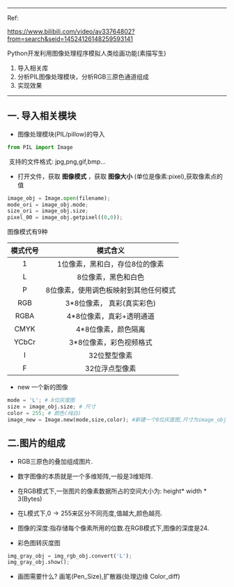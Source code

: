 ***

Ref:

https://www.bilibili.com/video/av33764802?from=search&seid=14524126148259593141

Python开发利用图像处理程序模拟人类绘画功能(素描写生)

1. 导入相关库
2. 分析PIL图像处理模块，分析RGB三原色通道组成
3. 实现效果

***



## 一.  导入相关模块

+ 图像处理模块(PIL/pillow)的导入

```python
from PIL import Image
```
​	支持的文件格式: jpg,png,gif,bmp...

+ 打开文件，获取 __图像模式__ ，获取 __图像大小__ (单位是像素:pixel),获取像素点的值

```python
image_obj = Image.open(filename);
mode_ori = image_obj.mode;
size_ori = image_obj.size;
pixel_00 = image_obj.getpixel((0,0));
```

图像模式有9种

| 模式代号 |               模式含义                |
| :------: | :-----------------------------------: |
|    1     |    1位像素，黑和白，存位8位的像素     |
|    L     |          8位像素，黑色和白色          |
|    P     | 8位像素，使用调色板映射到其他任何模式 |
|   RGB    |      3\*8位像素， 真彩(真实彩色)      |
|   RGBA   |       4\*8位像素，真彩+透明通道       |
|   CMYK   |         4\*8位像素，颜色隔离          |
|  YCbCr   |       3\*8位像素，彩色视频格式        |
|    I     |             32位整型像素              |
|    F     |            32位浮点型像素             |

+ new 一个新的图像

```python
mode = 'L'; # 8位灰度图
size = image_obj.size; # 尺寸
color = 255; # 颜色(纯白)
image_new = Image.new(mode,size,color); #新建一个8位灰度图,尺寸为image_obj.size,初始颜色位纯白.
```


## 二.图片的组成
+ RGB三原色的叠加组成图片.

+ 数字图像的本质就是一个多维矩阵,一般是3维矩阵.

+ 在RGB模式下,一张图片的像素数据所占的空间大小为: height\* width \* 3(Bytes)

+ 在L模式下,$0\to 255$来区分不同亮度,值越大,颜色越亮.

+ 图像的深度:指存储每个像素所用的位数.在RGB模式下,图像的深度是24.

+ 彩色图转灰度图
```python
img_gray_obj = img_rgb_obj.convert('L');
img_gray_obj.show();
```

+ 画图需要什么? 画笔(Pen_Size),扩散器(处理边缘 Color_diff)

  



